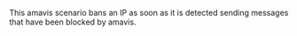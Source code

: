 This amavis scenario bans an IP as soon as it is detected sending messages that have been blocked by amavis.
